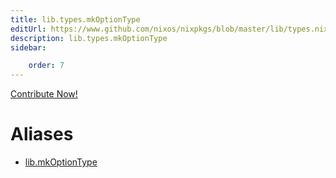 ```yaml
---
title: lib.types.mkOptionType
editUrl: https://www.github.com/nixos/nixpkgs/blob/master/lib/types.nix#L109C5
description: lib.types.mkOptionType
sidebar:

    order: 7
---
```


<a href="https://www.github.com/nixos/nixpkgs/blob/master/lib/types.nix#L109C5">Contribute Now!</a>


# Aliases

- [lib.mkOptionType](/nix-doc-comments/reference/lib/lib-mkOptionType)


